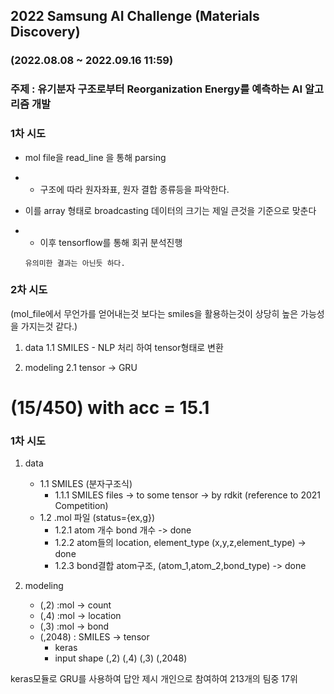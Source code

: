 ## 2022 Samsung AI Challenge (Materials Discovery)
### (2022.08.08 ~ 2022.09.16 11:59)
### 주제 : 유기분자 구조로부터 Reorganization Energy를 예측하는 AI 알고리즘 개발

### 1차 시도
- mol file을 read_line 을 통해 parsing
-   - 구조에 따라 원자좌표, 원자 결합 종류등을 파악한다.
- 이를 array 형태로 broadcasting 데이터의 크기는 제일 큰것을 기준으로 맞춘다
-   - 이후 tensorflow를 통해 회귀 분석진행

    ```
    유의미한 결과는 아닌듯 하다.
    ```


### 2차 시도
(mol_file에서 무언가를 얻어내는것 보다는 smiles을 활용하는것이 상당히 높은 가능성을 가지는것 같다.)
1. data
	1.1 SMILES 
		- NLP 처리 하여 tensor형태로 변환

2. modeling
	2.1 tensor -> GRU

# (15/450) with acc = 15.1

### 1차 시도
1. data
    - 1.1 SMILES (분자구조식)
		- 1.1.1 SMILES files -> to some tensor
			-> by rdkit (reference to 2021 Competition)
    - 1.2 .mol 파일 (status={ex,g}) 
        - 1.2.1 atom 개수 bond 개수 -> done
        - 1.2.2 atom들의 location, element_type (x,y,z,element_type) -> done
        - 1.2.3 bond결합 atom구조, (atom_1,atom_2,bond_type) -> done

2. modeling
	- (,2) :mol -> count
	- (,4) :mol -> location
	- (,3) :mol ->  bond
	- (,2048) : SMILES -> tensor
		- keras
		- input shape (,2) (,4) (,3) (,2048)

keras모듈로 GRU를 사용하여 답안 제시
개인으로 참여하여
213개의 팀중 17위


